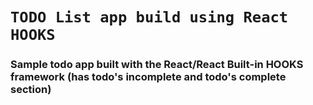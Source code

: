 # `TODO List app build using React HOOKS`

### Sample todo app built with the React/React Built-in HOOKS framework (has todo's incomplete and todo's complete section) 

